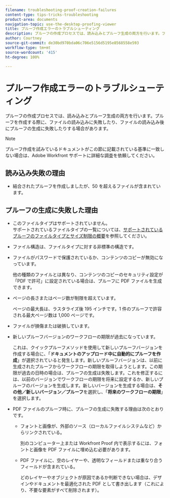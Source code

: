 ```yaml
---
filename: troubleshooting-proof-creation-failures
content-type: tips-tricks-troubleshooting
product-area: documents
navigation-topic: use-the-desktop-proofing-viewer
title: プルーフ作成エラーのトラブルシューティング
description: プルーフの作成プロセスでは、読み込みとプルーフ生成の両方を行います。プルーフを作成する際に、ファイルの読み込みに失敗したり、ファイルの読み込み後にプルーフの生成に失敗したりする場合があります。
author: Courtney
source-git-commit: de30bd970bda06c706e5156d5195e8568558e593
workflow-type: tm+mt
source-wordcount: '415'
ht-degree: 100%

---
```



# プルーフ作成エラーのトラブルシューティング

プルーフの作成プロセスでは、読み込みとプルーフ生成の両方を行います。プルーフを作成する際に、ファイルの読み込みに失敗したり、ファイルの読み込み後にプルーフの生成に失敗したりする場合があります。

>[!NOTE]
>
>プルーフ作成を試みているドキュメントがこの節に記載されている基準に一致しない場合は、Adobe Workfront サポートに詳細な調査を依頼してください。

## 読み込み失敗の理由

* 結合されたプルーフを作成しましたが、50 を超えるファイルが含まれています。

## プルーフの生成に失敗した理由

* このファイルタイプはサポートされていません。\
  サポートされているファイルタイプの一覧については、[サポートされているプルーフのファイルタイプとサイズ制限の概要](../../../review-and-approve-work/proofing/proofing-overview/supported-proofing-file-types.md)を参照してください。

* ファイル構造は、ファイルタイプに対する非標準の構造です。
* ファイルがパスワードで保護されているか、コンテンツのコピーが無効になっています。

  他の種類のファイルとは異なり、コンテンツのコピーのセキュリティ設定が「PDF で許可」に設定されている場合は、プルーフに PDF ファイルを生成できます。

* ページの長さまたはページ数が制限を超えています。

  ページの最大長は、ラスタライズ後 195 インチです。1 件のプルーフで許容される最大ページ数は 1,000 ページです。

* ファイルが損傷または破損しています。
* 新しいプルーフバージョンのワークフローの期限が過去になっています。

  これは、クイックプルーフメソッドを使用して新しいプルーフバージョンを作成する場合に、「**ドキュメントのアップロード中に自動的にプルーフを作成**」が選択されていると発生します。新しいプルーフバージョンは、以前に生成されたプルーフからワークフローの期限を取得しようとします。この期限が過去の日時の場合は、プルーフの生成は失敗します。これを修正するには、以前のバージョンでワークフローの期限を将来に設定するか、新しいプルーフのバージョンを生成します。新しいバージョンを生成する場合は、**その他／新しいバージョン／プルーフ**&#x200B;を選択し、「**将来のワークフローの期限**」を選択します。

* PDF ファイルのプルーフ時に、プルーフの生成に失敗する理由は次のとおりです。

   * フォントと画像が、外部のソース（ローカルファイルシステムなど）からリンクされている。

     別のコンピューター上または Workfront Proof 内で表示するには、フォントと画像を PDF ファイルに埋め込む必要があります。

   * PDF ファイルに、空のレイヤーや、透明なフィールドまたは重なり合うフィールドが含まれている。

     どのレイヤーやオブジェクトが原因であるか判断できない場合は、デザインやドキュメントを最適化された PDF として書き出します（これにより、不要な要素がすべて削除されます）。

